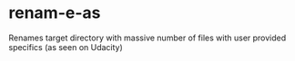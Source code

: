 # renam-e-as
Renames target directory with massive number of files with user provided specifics (as seen on Udacity)
